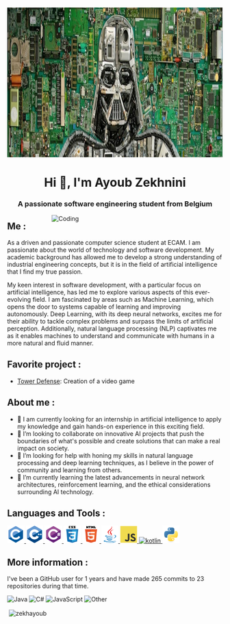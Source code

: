 <p align="center">
  <img src="77.png" width="850" height="350">
</p>

<h1 align="center">Hi 👋, I'm Ayoub Zekhnini</h1>
<h3 align="center">A passionate software engineering student from Belgium</h3>
<img align="right" alt="Coding" width="400" src="https://cdn.dribbble.com/users/1162077/screenshots/3848914/programmer.gif">

 
## Me : 

As a driven and passionate computer science student at ECAM. I am passionate about the world of technology and software development. My academic background has allowed me to develop a strong understanding of industrial engineering concepts, but it is in the field of artificial intelligence that I find my true passion.

My keen interest in software development, with a particular focus on artificial intelligence, has led me to explore various aspects of this ever-evolving field. I am fascinated by areas such as Machine Learning, which opens the door to systems capable of learning and improving autonomously. Deep Learning, with its deep neural networks, excites me for their ability to tackle complex problems and surpass the limits of artificial perception. Additionally, natural language processing (NLP) captivates me as it enables machines to understand and communicate with humans in a more natural and fluid manner.

## Favorite project : 

- [Tower Defense](https://github.com/Zekhayoub/TowerDefense): Creation of a video game

## About me :

- 🔭 I am currently looking for an internship in artificial intelligence to apply my knowledge and gain hands-on experience in this exciting field.
- 👯 I’m looking to collaborate on innovative AI projects that push the boundaries of what's possible and create solutions that can make a real impact on society.
- 🤝 I’m looking for help with honing my skills in natural language processing and deep learning techniques, as I believe in the power of community and learning from others.
- 🌱 I’m currently learning the latest advancements in neural network architectures, reinforcement learning, and the ethical considerations surrounding AI technology.

## Languages and Tools :

<p align="left"> <a href="https://www.cprogramming.com/" target="_blank" rel="noreferrer"> <img src="https://raw.githubusercontent.com/devicons/devicon/master/icons/c/c-original.svg" alt="c" width="40" height="40"/> </a> <a href="https://www.w3schools.com/cpp/" target="_blank" rel="noreferrer"> <img src="https://raw.githubusercontent.com/devicons/devicon/master/icons/cplusplus/cplusplus-original.svg" alt="cplusplus" width="40" height="40"/> </a> <a href="https://www.w3schools.com/cs/" target="_blank" rel="noreferrer"> <img src="https://raw.githubusercontent.com/devicons/devicon/master/icons/csharp/csharp-original.svg" alt="csharp" width="40" height="40"/> </a> <a href="https://www.w3schools.com/css/" target="_blank" rel="noreferrer"> <img src="https://raw.githubusercontent.com/devicons/devicon/master/icons/css3/css3-original-wordmark.svg" alt="css3" width="40" height="40"/> </a> <a href="https://www.w3.org/html/" target="_blank" rel="noreferrer"> <img src="https://raw.githubusercontent.com/devicons/devicon/master/icons/html5/html5-original-wordmark.svg" alt="html5" width="40" height="40"/> </a> <a href="https://www.java.com" target="_blank" rel="noreferrer"> <img src="https://raw.githubusercontent.com/devicons/devicon/master/icons/java/java-original.svg" alt="java" width="40" height="40"/> </a> <a href="https://developer.mozilla.org/en-US/docs/Web/JavaScript" target="_blank" rel="noreferrer"> <img src="https://raw.githubusercontent.com/devicons/devicon/master/icons/javascript/javascript-original.svg" alt="javascript" width="40" height="40"/> </a> <a href="https://kotlinlang.org" target="_blank" rel="noreferrer"> <img src="https://www.vectorlogo.zone/logos/kotlinlang/kotlinlang-icon.svg" alt="kotlin" width="40" height="40"/> </a> <a href="https://www.python.org" target="_blank" rel="noreferrer"> <img src="https://raw.githubusercontent.com/devicons/devicon/master/icons/python/python-original.svg" alt="python" width="40" height="40"/> </a> </p>


## More information :
I've been a GitHub user for 1 years and have made 265 commits to 23 repositories during that time.

![Java](https://img.shields.io/static/v1?style=plastic&label=%E2%A0%80&color=555&labelColor=%23b07219&message=Java%EF%B8%B185.5%25)
![C#](https://img.shields.io/static/v1?style=plastic&label=%E2%A0%80&color=555&labelColor=%23178600&message=C%23%EF%B8%B15.9%25)
![JavaScript](https://img.shields.io/static/v1?style=plastic&label=%E2%A0%80&color=555&labelColor=%23f1e05a&message=JavaScript%EF%B8%B14.3%25)
![Other](https://img.shields.io/static/v1?style=plastic&label=%E2%A0%80&color=555&labelColor=%23ededed&message=Other%EF%B8%B14%25)

<p>&nbsp;<img align="center" src="https://github-readme-stats.vercel.app/api?username=zekhayoub&show_icons=true&locale=en" alt="zekhayoub" /></p>


